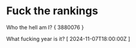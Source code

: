 # Fuck the rankings

Who the hell am I?
{ 3880076 }

What fucking year is it?
[ 2024-11-07T18:00:00Z ]
